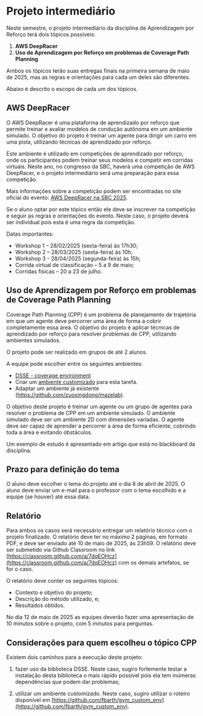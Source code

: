 # Projeto intermediário

Neste semestre, o projeto intermediário da disciplina de Aprendizagem por Reforço terá dois tópicos possíveis:

1. **AWS DeepRacer**
2. **Uso de Aprendizagem por Reforço em problemas de Coverage Path Planning**

Ambos os tópicos terão suas entregas finais na primeira semana de maio de 2025, mas as regras e orientações para cada um deles são diferentes.

Abaixo é descrito o escopo de cada um dos tópicos.

## AWS DeepRacer

O AWS DeepRacer é uma plataforma de aprendizado por reforço que permite treinar e avaliar modelos de condução autônoma em um ambiente simulado. O objetivo do projeto é treinar um agente para dirigir um carro em uma pista, utilizando técnicas de aprendizado por reforço.

Este ambiente é utilizado em competições de aprendizado por reforço, onde os participantes podem treinar seus modelos e competir em corridas virtuais. Neste ano, no congresso da SBC, haverá uma competição de AWS DeepRacer, e o projeto intermediário será uma preparação para essa competição.

Mais informações sobre a competição podem ser encontradas no site oficial do evento: [AWS DeepRacer na SBC 2025](https://csbc.sbc.org.br/2025/aws-deepracer). 

Se o aluno optar por este tópico então ele deve se inscrever na competição e seguir as regras e orientações do evento. Neste caso, o projeto deverá ser individual pois esta é uma regra da competição.

Datas importantes:

* Workshop 1 – 28/02/2025 (sexta-feira) às 17h30;
* Workshop 2 – 28/03/2025 (sexta-feira) às 10h;
* Workshop 3 - 28/04/2025 (segunda-feira) às 15h;
* Corrida virtual de classificação – 5 a 9 de maio;
* Corridas físicas – 20 a 23 de julho.

## Uso de Aprendizagem por Reforço em problemas de Coverage Path Planning

Coverage Path Planning (CPP) é um problema de planejamento de trajetória em que um agente deve percorrer uma área de forma a cobrir completamente essa área. O objetivo do projeto é aplicar técnicas de aprendizado por reforço para resolver problemas de CPP, utilizando ambientes simulados.

O projeto pode ser realizado em grupos de até 2 alunos.

A equipe pode escolher entre os seguintes ambientes:

* [DSSE - coverage environment](https://pfeinsper.github.io/drone-swarm-search/Documentation/docsCoverage.html#about)
* Criar um [ambiente customizado](https://gymnasium.farama.org/introduction/create_custom_env/) para esta tarefa.
* Adaptar um ambiente já existente (https://github.com/zuoxingdong/mazelab).

O objetivo deste projeto é treinar um agente ou um grupo de agentes para resolver o problema de CPP em um ambiente simulado. O ambiente simulado deve ser um ambiente 2D com dimensões variadas. O agente deve ser capaz de aprender a percorrer a área de forma eficiente, cobrindo toda a área e evitando obstáculos.

Um exemplo de estudo é apresentado em artigo que está no blackboard da disciplina. 

## Prazo para definição do tema

O aluno deve escolher o tema do projeto até o dia 8 de abril de 2025. O aluno deve enviar um e-mail para o professor com o tema escolhido e a equipe (se houver) até essa data.

## Relatório

Para ambos os casos será necessário entregar um relatório técnico com o projeto finalizado. O relatório deve ter no máximo 2 páginas, em formato PDF, e deve ser enviado até 10 de maio de 2025, às 23h59. O relatório deve ser submetido via Github Classroom no link [https://classroom.github.com/a/7dqEOHcz](https://classroom.github.com/a/7dqEOHcz) com os demais artefatos, se for o caso.

O relatório deve conter os seguintes tópicos:

* Contexto e objetivo do projeto;
* Descrição do método utilizado, e;
* Resultados obtidos.

No dia 12 de maio de 2025 as equipes deverão fazer uma apresentação de 10 minutos sobre o projeto, com 5 minutos para perguntas. 

## Considerações para quem escolheu o tópico CPP

Existem dois caminhos para a execução deste projeto: 

1. fazer uso da biblioteca DSSE. Neste caso, sugiro fortemente testar a instalação desta biblioteca o mais rápido possível pois ela tem inúmeras dependências que podem dar problemas; 

2. utilizar um ambiente customizado. Neste caso, sugiro utilizar o roteiro disponível em [https://github.com/fbarth/gym_custom_env](https://github.com/fbarth/gym_custom_env). 